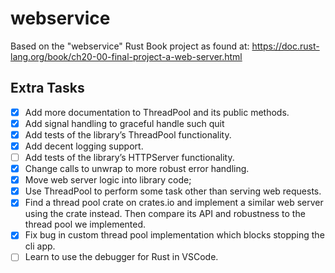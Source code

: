 webservice
===

Based on the "webservice" Rust Book project as found at:
<https://doc.rust-lang.org/book/ch20-00-final-project-a-web-server.html>

## Extra Tasks

- [x] Add more documentation to ThreadPool and its public methods.
- [x] Add signal handling to graceful handle such quit
- [x] Add tests of the library’s ThreadPool functionality.
- [x] Add decent logging support.
- [ ] Add tests of the library’s HTTPServer functionality.
- [x] Change calls to unwrap to more robust error handling.
- [x] Move web server logic into library code;
- [x] Use ThreadPool to perform some task other than serving web requests.
- [x] Find a thread pool crate on crates.io and implement a similar web server using the crate instead. Then compare its API and robustness to the thread pool we implemented.
- [x] Fix bug in custom thread pool implementation which blocks stopping the cli app.
- [ ] Learn to use the debugger for Rust in VSCode.
